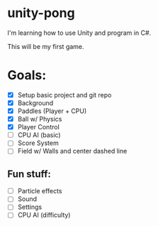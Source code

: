 # unity-pong

I'm learning how to use Unity and program in C#.

This will be my first game.

# Goals:
- [x] Setup basic project and git repo
- [x] Background
- [x] Paddles (Player + CPU)
- [x] Ball w/ Physics
- [x] Player Control
- [ ] CPU AI (basic)
- [ ] Score System
- [ ] Field w/ Walls and center dashed line

## Fun stuff:
- [ ] Particle effects
- [ ] Sound
- [ ] Settings
- [ ] CPU AI (difficulty)
